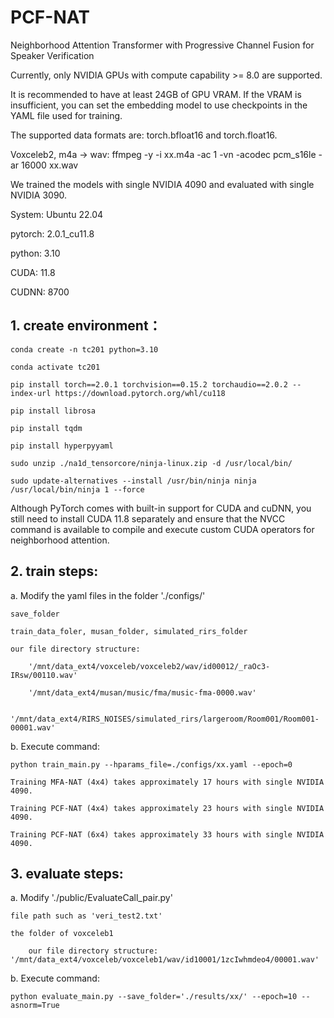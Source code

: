 # PCF-NAT
Neighborhood Attention Transformer with Progressive Channel Fusion for Speaker Verification

Currently, only NVIDIA GPUs with compute capability >= 8.0 are supported.

It is recommended to have at least 24GB of GPU VRAM. If the VRAM is insufficient, you can set the embedding model to use checkpoints in the YAML file used for training.

The supported data formats are: torch.bfloat16 and torch.float16.

Voxceleb2, m4a -> wav: ffmpeg -y -i xx.m4a -ac 1 -vn -acodec pcm_s16le -ar 16000 xx.wav



We trained the models with single NVIDIA 4090 and evaluated with single NVIDIA 3090.

System: Ubuntu 22.04

pytorch: 2.0.1_cu11.8

python: 3.10

CUDA: 11.8

CUDNN: 8700


## 1. create environment：
```
conda create -n tc201 python=3.10

conda activate tc201

pip install torch==2.0.1 torchvision==0.15.2 torchaudio==2.0.2 --index-url https://download.pytorch.org/whl/cu118

pip install librosa

pip install tqdm

pip install hyperpyyaml

sudo unzip ./na1d_tensorcore/ninja-linux.zip -d /usr/local/bin/

sudo update-alternatives --install /usr/bin/ninja ninja /usr/local/bin/ninja 1 --force
```

Although PyTorch comes with built-in support for CUDA and cuDNN, you still need to install CUDA 11.8 separately and ensure that the NVCC command is available to compile and execute custom CUDA operators for neighborhood attention.


## 2. train steps:

a. Modify the yaml files in the folder './configs/'

    save_folder
    
    train_data_foler, musan_folder, simulated_rirs_folder
    
    our file directory structure:
    
        '/mnt/data_ext4/voxceleb/voxceleb2/wav/id00012/_raOc3-IRsw/00110.wav'
        
        '/mnt/data_ext4/musan/music/fma/music-fma-0000.wav'
        
        '/mnt/data_ext4/RIRS_NOISES/simulated_rirs/largeroom/Room001/Room001-00001.wav'

b. Execute command: 
```
python train_main.py --hparams_file=./configs/xx.yaml --epoch=0
```
    Training MFA-NAT (4x4) takes approximately 17 hours with single NVIDIA 4090.
    
    Training PCF-NAT (4x4) takes approximately 23 hours with single NVIDIA 4090.
    
    Training PCF-NAT (6x4) takes approximately 33 hours with single NVIDIA 4090.


## 3. evaluate steps:

a. Modify './public/EvaluateCall_pair.py'

    file path such as 'veri_test2.txt'
    
    the folder of voxceleb1
    
        our file directory structure: '/mnt/data_ext4/voxceleb/voxceleb1/wav/id10001/1zcIwhmdeo4/00001.wav'

b. Execute command: 
```
python evaluate_main.py --save_folder='./results/xx/' --epoch=10 --asnorm=True
```
